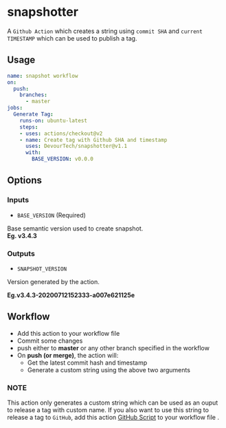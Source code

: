 # snapshotter

A `Github Action` which creates a string
using `commit SHA` and `current TIMESTAMP` which can be used to publish a tag.

## Usage

```yml
name: snapshot workflow
on:
  push:
    branches:
      - master
jobs:
  Generate Tag:
    runs-on: ubuntu-latest
    steps:
    - uses: actions/checkout@v2
    - name: Create tag with Github SHA and timestamp
      uses: DevourTech/snapshotter@v1.1
      with:
        BASE_VERSION: v0.0.0
```

## Options

### Inputs

- `BASE_VERSION` (Required)

Base semantic version used to create snapshot. <br>
**Eg. v3.4.3**
<br>

###  Outputs
- `SNAPSHOT_VERSION`

Version generated by the action.

**Eg.v3.4.3-20200712152333-a007e621125e**

## Workflow

- Add this action to your workflow file
- Commit some changes
- push either to **master** or any other branch specified in the workflow
- On **push (or merge)**, the action will:
    - Get the latest commit hash and timestamp
    - Generate a custom string using the above two arguments

### NOTE

This action only generates a custom string which can be used as an ouput to release a tag with custom name.
If you also want to use this string to release a tag to `GitHub`, add this action [GitHub Script](https://github.com/marketplace/actions/github-script)
to your workflow file .